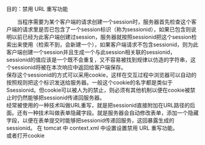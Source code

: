 目的：禁用 URL 重写功能

　　当程序需要为某个客户端的请求创建一个session时，服务器首先检查这个客户端的请求里是否已包含了一个session标识（称为sessionid），如果已包含则说明以前已经为此客户端创建过session，服务器就按照sessionid把这个session检索出来使用（检索不到，会新建一个），如果客户端请求不包含sessionid，则为此客户端创建一个session并且生成一个与此session相关联的sessionid，sessionid的值应该是一个既不会重复，又不容易被找到规律以仿造的字符串，这个sessionid将被在本次响应中返回给客户端保存。  
      保存这个sessionid的方式可以采用cookie，这样在交互过程中浏览器可以自动的按照规则把这个标识发送给服务器。一般这个cookie的名字都是类似于Ssessionid。但cookie可以被人为的禁止，则必须有其他机制以便在cookie被禁止时仍然能够把sessionid传递回服务器。  
     经常被使用的一种技术叫做URL重写，就是把sessionid直接附加在URL路径的后面。还有一种技术叫做表单隐藏字段。就是服务器会自动修改表单，添加一个隐藏字段，以便在表单提交时能够把sessionid传递回服务，这回暴露生成的sessionid。
在 tomcat 中 context.xml 中设置设置禁用 URL 重写功能。  
或者打开cookie  
